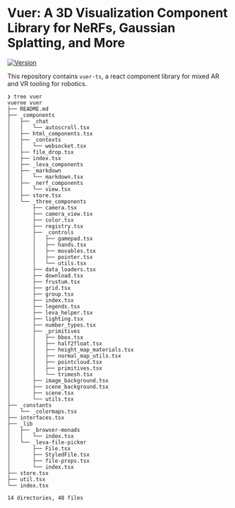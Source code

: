 # Vuer: A 3D Visualization Component Library for NeRFs, Gaussian Splatting, and More
[![Version](https://img.shields.io/npm/v/@vuer-ai/vuer?style=flat&colorA=000000&colorB=000000)](https://www.npmjs.com/package/@vuer-ai/vuer)

This repository contains `vuer-ts`, a react component library for mixed AR and VR tooling for robotics.

```shell
❯ tree vuer
vueree vuer
├── README.md
├── _components
│   ├── _chat
│   │   └── autoscroll.tsx
│   ├── html_components.tsx
│   ├── _contexts
│   │   └── websocket.tsx
│   ├── file_drop.tsx
│   ├── index.tsx
│   ├── _leva_components
│   ├── _markdown
│   │   └── markdown.tsx
│   ├── _nerf_components
│   │   └── view.tsx
│   ├── store.tsx
│   └── _three_components
│       ├── camera.tsx
│       ├── camera_view.tsx
│       ├── color.tsx
│       ├── registry.tsx
│       ├── _controls
│       │   ├── gamepad.tsx
│       │   ├── hands.tsx
│       │   ├── movables.tsx
│       │   ├── pointer.tsx
│       │   └── utils.tsx
│       ├── data_loaders.tsx
│       ├── download.tsx
│       ├── frustum.tsx
│       ├── grid.tsx
│       ├── group.tsx
│       ├── index.tsx
│       ├── legends.tsx
│       ├── leva_helper.tsx
│       ├── lighting.tsx
│       ├── number_types.tsx
│       ├── _primitives
│       │   ├── bbox.tsx
│       │   ├── half2float.tsx
│       │   ├── height_map_materials.tsx
│       │   ├── normal_map_utils.tsx
│       │   ├── pointcloud.tsx
│       │   ├── primitives.tsx
│       │   └── trimesh.tsx
│       ├── image_background.tsx
│       ├── scene_background.tsx
│       ├── scene.tsx
│       └── utils.tsx
├── _constants
│   └── _colormaps.tsx
├── interfaces.tsx
├── _lib
│   ├── _browser-monads
│   │   └── index.tsx
│   └── _leva-file-picker
│       ├── File.tsx
│       ├── StyledFile.tsx
│       ├── file-props.tsx
│       └── index.tsx
├── store.tsx
├── util.tsx
└── index.tsx

14 directories, 48 files
```